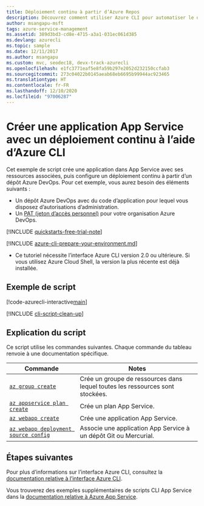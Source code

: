 ```yaml
---
title: Déploiement continu à partir d’Azure Repos
description: Découvrez comment utiliser Azure CLI pour automatiser le déploiement et la gestion de votre application App Service. Cet exemple montre comment configurer l’intégration/déploiement continus à partir d’Azure Repos.
author: msangapu-msft
tags: azure-service-management
ms.assetid: 389d3bd3-cd8e-4715-a3a1-031ec061d385
ms.devlang: azurecli
ms.topic: sample
ms.date: 12/11/2017
ms.author: msangapu
ms.custom: mvc, seodec18, devx-track-azurecli
ms.openlocfilehash: e1fc3771eaf5e8fa59b297e2052d232150ccfab3
ms.sourcegitcommit: 273c04022b0145aeab68eb6695b99944ac923465
ms.translationtype: HT
ms.contentlocale: fr-FR
ms.lasthandoff: 12/10/2020
ms.locfileid: "97006287"
---
```

# <a name="create-an-app-service-app-with-continuous-deployment-using-azure-cli"></a>Créer une application App Service avec un déploiement continu à l’aide d’Azure CLI

Cet exemple de script crée une application dans App Service avec ses ressources associées, puis configure un déploiement continu à partir d’un dépôt Azure DevOps. Pour cet exemple, vous aurez besoin des éléments suivants :

* Un dépôt Azure DevOps avec du code d’application pour lequel vous disposez d’autorisations d’administration.
* Un [PAT (jeton d’accès personnel)](/azure/devops/organizations/accounts/use-personal-access-tokens-to-authenticate?view=vsts) pour votre organisation Azure DevOps.

[!INCLUDE [quickstarts-free-trial-note](../../../includes/quickstarts-free-trial-note.md)]


[!INCLUDE [azure-cli-prepare-your-environment.md](../../../includes/azure-cli-prepare-your-environment.md)]

 - Ce tutoriel nécessite l’interface Azure CLI version 2.0 ou ultérieure. Si vous utilisez Azure Cloud Shell, la version la plus récente est déjà installée.

## <a name="sample-script"></a>Exemple de script

[!code-azurecli-interactive[main](../../../cli_scripts/app-service/deploy-vsts-continuous/deploy-vsts-continuous.sh?highlight=3-4 "Create an app with continuous deployment from Azure DevOps")]

[!INCLUDE [cli-script-clean-up](../../../includes/cli-script-clean-up.md)]

## <a name="script-explanation"></a>Explication du script

Ce script utilise les commandes suivantes. Chaque commande du tableau renvoie à une documentation spécifique.

| Commande | Notes |
|---|---|
| [`az group create`](/cli/azure/group#az-group-create) | Crée un groupe de ressources dans lequel toutes les ressources sont stockées. |
| [`az appservice plan create`](/cli/azure/appservice/plan#az-appservice-plan-create) | Crée un plan App Service. |
| [`az webapp create`](/cli/azure/webapp#az-webapp-create) | Crée une application App Service. |
| [`az webapp deployment source config`](/cli/azure/webapp/deployment/source#az-webapp-deployment-source-config) | Associe une application App Service à un dépôt Git ou Mercurial. |

## <a name="next-steps"></a>Étapes suivantes

Pour plus d’informations sur l’interface Azure CLI, consultez la [documentation relative à l’interface Azure CLI](/cli/azure).

Vous trouverez des exemples supplémentaires de scripts CLI App Service dans la [documentation relative à Azure App Service](../samples-cli.md).
